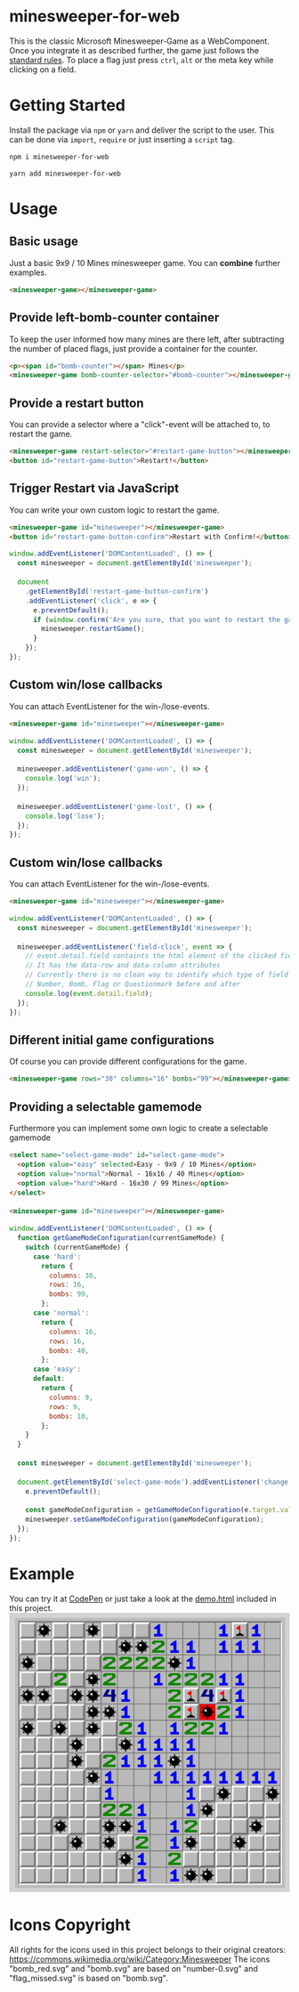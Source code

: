 # minesweeper-for-web

This is the classic Microsoft Minesweeper-Game as a WebComponent. Once you integrate it as described further, the game just follows the [standard rules](https://www.instructables.com/id/How-to-beat-Minesweeper/). To place a flag just press `ctrl`, `alt` or the meta key while clicking on a field.

# Getting Started

Install the package via `npm` or `yarn` and deliver the script to the user.
This can be done via `import`, `require` or just inserting a `script` tag.

```shell
npm i minesweeper-for-web
```

```shell
yarn add minesweeper-for-web
```

# Usage

## Basic usage

Just a basic 9x9 / 10 Mines minesweeper game. You can **combine** further examples.

```html
<minesweeper-game></minesweeper-game>
```

## Provide left-bomb-counter container

To keep the user informed how many mines are there left, after subtracting the number of placed flags, just provide a container for the counter.

```html
<p><span id="bomb-counter"></span> Mines</p>
<minesweeper-game bomb-counter-selector="#bomb-counter"></minesweeper-game>
```

## Provide a restart button

You can provide a selector where a "click"-event will be attached to, to restart the game.

```html
<minesweeper-game restart-selector="#restart-game-button"></minesweeper-game>
<button id="restart-game-button">Restart!</button>
```

## Trigger Restart via JavaScript

You can write your own custom logic to restart the game.

```html
<minesweeper-game id="minesweeper"></minesweeper-game>
<button id="restart-game-button-confirm">Restart with Confirm!</button>
```

```javascript
window.addEventListener('DOMContentLoaded', () => {
  const minesweeper = document.getElementById('minesweeper');

  document
    .getElementById('restart-game-button-confirm')
    .addEventListener('click', e => {
      e.preventDefault();
      if (window.confirm('Are you sure, that you want to restart the game?')) {
        minesweeper.restartGame();
      }
    });
});
```

## Custom win/lose callbacks

You can attach EventListener for the win-/lose-events.

```html
<minesweeper-game id="minesweeper"></minesweeper-game>
```

```javascript
window.addEventListener('DOMContentLoaded', () => {
  const minesweeper = document.getElementById('minesweeper');

  minesweeper.addEventListener('game-won', () => {
    console.log('win');
  });

  minesweeper.addEventListener('game-lost', () => {
    console.log('lose');
  });
});
```

## Custom win/lose callbacks

You can attach EventListener for the win-/lose-events.

```html
<minesweeper-game id="minesweeper"></minesweeper-game>
```

```javascript
window.addEventListener('DOMContentLoaded', () => {
  const minesweeper = document.getElementById('minesweeper');

  minesweeper.addEventListener('field-click', event => {
    // event.detail.field containts the html element of the clicked field
    // It has the data-row and data-column attributes
    // Currently there is no clean way to identify which type of field it is:
    // Number, Bomb, Flag or Questionmark before and after
    console.log(event.detail.field);
  });
});
```

## Different initial game configurations

Of course you can provide different configurations for the game.

```html
<minesweeper-game rows="30" columns="16" bombs="99"></minesweeper-game>
```

## Providing a selectable gamemode

Furthermore you can implement some own logic to create a selectable gamemode

```html
<select name="select-game-mode" id="select-game-mode">
  <option value="easy" selected>Easy - 9x9 / 10 Mines</option>
  <option value="normal">Normal - 16x16 / 40 Mines</option>
  <option value="hard">Hard - 16x30 / 99 Mines</option>
</select>

<minesweeper-game id="minesweeper"></minesweeper-game>
```

```javascript
window.addEventListener('DOMContentLoaded', () => {
  function getGameModeConfiguration(currentGameMode) {
    switch (currentGameMode) {
      case 'hard':
        return {
          columns: 30,
          rows: 16,
          bombs: 99,
        };
      case 'normal':
        return {
          columns: 16,
          rows: 16,
          bombs: 40,
        };
      case 'easy':
      default:
        return {
          columns: 9,
          rows: 9,
          bombs: 10,
        };
    }
  }

  const minesweeper = document.getElementById('minesweeper');

  document.getElementById('select-game-mode').addEventListener('change', e => {
    e.preventDefault();

    const gameModeConfiguration = getGameModeConfiguration(e.target.value);
    minesweeper.setGameModeConfiguration(gameModeConfiguration);
  });
});
```

# Example

You can try it at [CodePen](https://codepen.io/manuelhenke/pen/ExoPKLZ) or just take a look at the [demo.html](demo.html) included in this project.
![Example Image](minesweeper-example.png)

# Icons Copyright

All rights for the icons used in this project belongs to their original creators: https://commons.wikimedia.org/wiki/Category:Minesweeper
The icons "bomb_red.svg" and "bomb.svg" are based on "number-0.svg" and "flag_missed.svg" is based on "bomb.svg".
